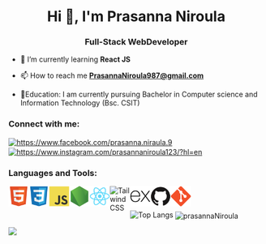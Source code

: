 <h1 align="center">Hi 👋, I'm Prasanna Niroula</h1>
<h3 align="center">Full-Stack WebDeveloper</h3>

- 🌱 I’m currently learning **React JS**

- 📫 How to reach me **PrasannaNiroula987@gmail.com**

- 📄Education: I am currently pursuing Bachelor in Computer science and Information Technology (Bsc. CSIT)

<h3 align="left">Connect with me:</h3>

<p align="left">
      
<a href="https://fb.com/https://www.facebook.com/prasanna.niraula.9" target="blank">
      
<img align="center" src="https://raw.githubusercontent.com/rahuldkjain/github-profile-readme-generator/master/src/images/icons/Social/facebook.svg" alt="https://www.facebook.com/prasanna.niraula.9" height="30" width="40" />

</a>

<a href="https://instagram.com/https://www.instagram.com/prasannaniroula123/?hl=en" target="blank">
      
<img align="center" src="https://raw.githubusercontent.com/rahuldkjain/github-profile-readme-generator/master/src/images/icons/Social/instagram.svg" alt="https://www.instagram.com/prasannaniroula123/?hl=en" height="30" width="40" />

</a>

</p>
      
<h3 align="left">Languages and Tools:</h3>

<img align="left" alt="HTML5" width="40px" src="https://raw.githubusercontent.com/devicons/devicon/master/icons/html5/html5-original.svg" />

<img align="left" alt="CSS3" width="40px" src="https://raw.githubusercontent.com/devicons/devicon/master/icons/css3/css3-original.svg" />

<img align="left" alt="JavaScript" width="40px" src="https://raw.githubusercontent.com/devicons/devicon/master/icons/javascript/javascript-original.svg" />

<img align="left" alt="Node.js" width="40px" src="https://raw.githubusercontent.com/devicons/devicon/master/icons/nodejs/nodejs-original.svg" />

<img align="left" alt="React" width="40px" src="https://raw.githubusercontent.com/devicons/devicon/master/icons/react/react-original.svg" />

<img align="left" alt="TailwindCSS" width="40px" src="https://www.vectorlogo.zone/logos/tailwindcss/tailwindcss-icon.svg" />

<img align="left" alt="Express" width="40px" src="https://raw.githubusercontent.com/devicons/devicon/master/icons/express/express-original.svg" />

<img align="left" alt="github" width="40px" src="https://raw.githubusercontent.com/devicons/devicon/master/icons/github/github-original.svg" />

<img align="left" alt="git" width="40px" src="https://raw.githubusercontent.com/devicons/devicon/master/icons/git/git-original.svg" />

<br><br>

![Top Langs](https://github-readme-stats.vercel.app/api/top-langs?username=prasannaniroula&layout=compact)
<img align="center" src="https://github-readme-stats.vercel.app/api?username=prasannaniroula&show_icons=true&locale=en&cache_seconds=60" alt="prasannaNiroula" />
<p><img src="https://github-readme-streak-stats.herokuapp.com/?user=prasannaniroula&cache_bust=3" /></p>


